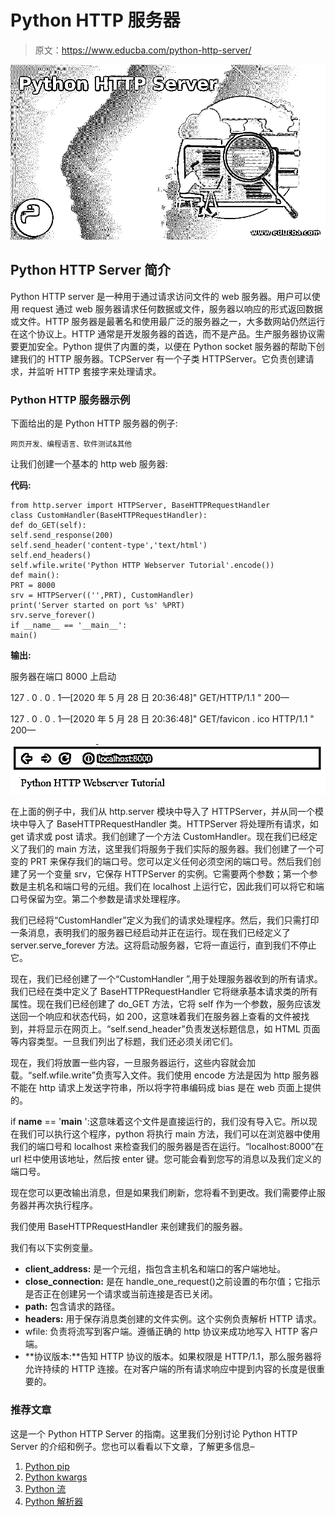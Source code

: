 # Python HTTP 服务器

> 原文：<https://www.educba.com/python-http-server/>

![Python HTTP Server](img/475f732367df751029c8a53c70a98427.png)



## Python HTTP Server 简介

Python HTTP server 是一种用于通过请求访问文件的 web 服务器。用户可以使用 request 通过 web 服务器请求任何数据或文件，服务器以响应的形式返回数据或文件。HTTP 服务器是最著名和使用最广泛的服务器之一，大多数网站仍然运行在这个协议上。HTTP 通常是开发服务器的首选，而不是产品。生产服务器协议需要更加安全。Python 提供了内置的类，以便在 Python socket 服务器的帮助下创建我们的 HTTP 服务器。TCPServer 有一个子类 HTTPServer。它负责创建请求，并监听 HTTP 套接字来处理请求。

### Python HTTP 服务器示例

下面给出的是 Python HTTP 服务器的例子:

<small>网页开发、编程语言、软件测试&其他</small>

让我们创建一个基本的 http web 服务器:

**代码:**

```
from http.server import HTTPServer, BaseHTTPRequestHandler
class CustomHandler(BaseHTTPRequestHandler):
def do_GET(self):
self.send_response(200)
self.send_header('content-type','text/html')
self.end_headers()
self.wfile.write('Python HTTP Webserver Tutorial'.encode())
def main():
PRT = 8000
srv = HTTPServer(('',PRT), CustomHandler)
print('Server started on port %s' %PRT)
srv.serve_forever()
if __name__ == '__main__':
main()
```

**输出:**

服务器在端口 8000 上启动

127 . 0 . 0 . 1—[2020 年 5 月 28 日 20:36:48]" GET/HTTP/1.1 " 200—

127 . 0 . 0 . 1—[2020 年 5 月 28 日 20:36:48]" GET/favicon . ico HTTP/1.1 " 200—

![Python HTTP Server](img/aa43f7236f1c29631be0b741c75502ae.png)



在上面的例子中，我们从 http.server 模块中导入了 HTTPServer，并从同一个模块中导入了 BaseHTTPRequestHandler 类。HTTPServer 将处理所有请求，如 get 请求或 post 请求。我们创建了一个方法 CustomHandler。现在我们已经定义了我们的 main 方法，这里我们将服务于我们实际的服务器。我们创建了一个可变的 PRT 来保存我们的端口号。您可以定义任何必须空闲的端口号。然后我们创建了另一个变量 srv，它保存 HTTPServer 的实例。它需要两个参数；第一个参数是主机名和端口号的元组。我们在 localhost 上运行它，因此我们可以将它和端口号保留为空。第二个参数是请求处理程序。

我们已经将“CustomHandler”定义为我们的请求处理程序。然后，我们只需打印一条消息，表明我们的服务器已经启动并正在运行。现在我们已经定义了 server.serve_forever 方法。这将启动服务器，它将一直运行，直到我们不停止它。

现在，我们已经创建了一个“CustomHandler ”,用于处理服务器收到的所有请求。我们已经在类中定义了 BaseHTTPRequestHandler 它将继承基本请求类的所有属性。现在我们已经创建了 do_GET 方法，它将 self 作为一个参数，服务应该发送回一个响应和状态代码，如 200，这意味着我们在服务器上查看的文件被找到，并将显示在网页上。“self.send_header”负责发送标题信息，如 HTML 页面等内容类型。一旦我们列出了标题，我们还必须关闭它们。

现在，我们将放置一些内容，一旦服务器运行，这些内容就会加载。“self.wfile.write”负责写入文件。我们使用 encode 方法是因为 http 服务器不能在 http 请求上发送字符串，所以将字符串编码成 bias 是在 web 页面上提供的。

if __name__ == '__main__ ':这意味着这个文件是直接运行的，我们没有导入它。所以现在我们可以执行这个程序，python 将执行 main 方法，我们可以在浏览器中使用我们的端口号和 localhost 来检查我们的服务器是否在运行。“localhost:8000”在 url 栏中使用该地址，然后按 enter 键。您可能会看到您写的消息以及我们定义的端口号。

现在您可以更改输出消息，但是如果我们刷新，您将看不到更改。我们需要停止服务器并再次执行程序。

我们使用 BaseHTTPRequestHandler 来创建我们的服务器。

我们有以下实例变量。

*   **client_address:** 是一个元组，指包含主机名和端口的客户端地址。
*   **close_connection:** 是在 handle_one_request()之前设置的布尔值；它指示是否正在创建另一个请求或当前连接是否已关闭。
*   **path:** 包含请求的路径。
*   **headers:** 用于保存消息类创建的文件实例。这个实例负责解析 HTTP 请求。
*   wfile: 负责将流写到客户端。遵循正确的 http 协议来成功地写入 HTTP 客户端。
*   **协议版本:**告知 HTTP 协议的版本。如果权限是 HTTP/1.1，那么服务器将允许持续的 HTTP 连接。在对客户端的所有请求响应中提到内容的长度是很重要的。

### 推荐文章

这是一个 Python HTTP Server 的指南。这里我们分别讨论 Python HTTP Server 的介绍和例子。您也可以看看以下文章，了解更多信息–

1.  [Python pip](https://www.educba.com/python-pip/)
2.  [Python kwargs](https://www.educba.com/python-kwargs/)
3.  [Python 流](https://www.educba.com/python-stream/)
4.  [Python 解析器](https://www.educba.com/python-parser/)





